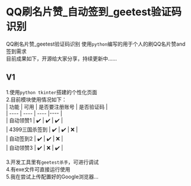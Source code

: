 ﻿# QQ刷名片赞_自动签到_geetest验证码识别
QQ刷名片赞_geetest验证码识别
使用`python`编写的用于个人的刷QQ名片赞and签到需求  
目前成果如下，开源给大家分享，持续更新中......  

## V1  
1.使用`python tkinter`搭建的个性化页面  
2.目前模块使用情况如下：  
|  功能  | 可用  | 是否要注册账号  | 是否验证码  |  
|  ----  | ----   | ----  |----  |  
| 自动领赞1  | :heavy_check_mark: | :heavy_check_mark: | :heavy_check_mark:  |  
| 4399三国杀签到  | :heavy_check_mark: | :heavy_check_mark: | :x:  |  
| 自动签到2  | :heavy_check_mark: | :heavy_check_mark: | :x:  |  
| 自动领赞3  | :heavy_check_mark: | :x: | :heavy_check_mark:  |  
  
3.开发工具里有`geetest杀手`，可进行调试  
4.有exe文件可直接运行使用  
5.我在尝试上传配置好的Google浏览器...  